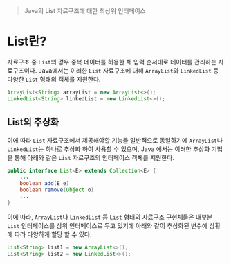 > Java의 List 자료구조에 대한 최상위 인터페이스

# List란?
자료구조 중 `List`의 경우 중복 데이터를 허용한 채 입력 순서대로 데이터를 관리하는 자료구조이다. Java에서는 이러한 `List` 자료구조에 대해 `ArrayList`와 `LinkedList` 등 다양한 `List` 형태의 객체를 지원한다.
```java
ArrayList<String> arrayList = new ArrayList<>();
LinkedList<String> linkedList = new LinkedList<>();
```


## List의 추상화
이에 따라 `List` 자료구조에서 제공해야할 기능들 일반적으로 동일하기에 `ArrayList`나 `LinkedList`는 하나로 추상화 하여 사용할 수 있으며, Java 에서는 이러한 추상화 기법을 통해 아래와 같은 `List` 자료구조의 인터페이스 객체를 지원한다.

```java
public interface List<E> extends Collection<E> {
	...
	boolean add(E e)
	boolean remove(Object o)
	...
}
```

이에 따라, `ArrayList`나 `LinkedList` 등 `List` 형태의 자료구조 구현체들은 대부분 `List` 인터페이스를 상위 인터페이스로 두고 있기에 아래와 같이 추상화된 변수에 상황에 따라 다양하게 할당 할 수 있다.
```java
List<String> list1 = new ArrayList<>();
List<String> list2 = new LinkedList<>();
```

